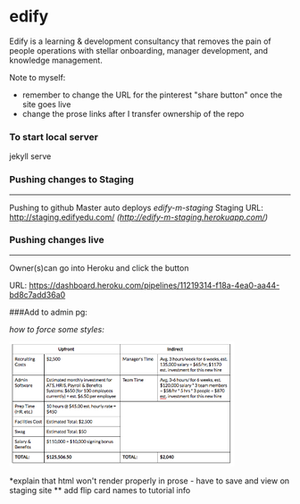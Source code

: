 # edify
Edify is a learning &amp; development consultancy that removes the pain of people operations with stellar onboarding, manager development, and knowledge management.



 Note to myself:
 * remember to change the URL for the pinterest "share button" once the site goes live
 * change the prose links after I transfer ownership of the repo

### To start local server
jekyll serve

### Pushing changes to Staging
----------------------------------
Pushing to github Master auto deploys *edify-m-staging*
Staging URL: http://staging.edifyedu.com/   _(http://edify-m-staging.herokuapp.com/)_

### Pushing changes live
----------------------------------
Owner(s)can go into Heroku and click the button

URL: https://dashboard.heroku.com/pipelines/11219314-f18a-4ea0-aa44-bd8c7add36a0


###Add to admin pg:

*how to force some styles:*
<div class="clearfix bottommargin"></div>
<div class="clearfix"></div>
<img style="width: 80%!important;" alt="upfront & indirect onboarding costs for mid-level engineer" src="/img/cost-of-not-onboarding4.png">

*explain that html won't render properly in prose - have to save and view on staging site
** add flip card names to tutorial info